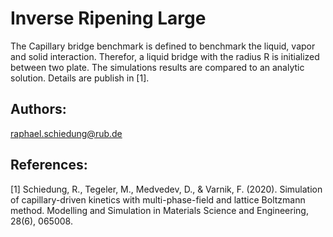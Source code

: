 Inverse Ripening Large
======================
The Capillary bridge benchmark is defined to benchmark the liquid, vapor and
solid interaction. Therefor, a liquid bridge with the radius R is initialized
between two plate. The simulations results are compared to an analytic
solution. Details are publish in [1].

Authors:
--------
raphael.schiedung@rub.de

References:
-----------
[1] Schiedung, R., Tegeler, M., Medvedev, D., & Varnik, F. (2020). Simulation
of capillary-driven kinetics with multi-phase-field and lattice Boltzmann
method. Modelling and Simulation in Materials Science and Engineering, 28(6),
065008.
